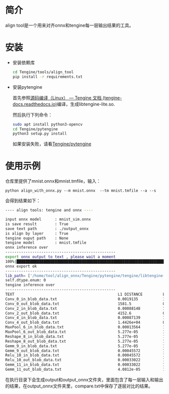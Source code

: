 # 简介

align tool是一个用来对齐onnx和tengine每一层输出结果的工具。



# 安装

- 安装依赖库

  ```bash
  cd Tengine/tools/align_tool
  pip install -r requirements.txt
  ```

- 安装pytengine

  首先参照[源码编译（Linux） — Tengine 文档 (tengine-docs.readthedocs.io)](https://tengine-docs.readthedocs.io/zh_CN/latest/source_compile/compile_linux.html)编译，生成libtengine-lite.so.

  然后执行下列命令：

  ```bash
  sudo apt install python3-opencv
  cd Tengine/pytengine
  python3 setup.py install
  ```

  如果安装失败，请看[Tengine/pytengine](https://github.com/OAID/Tengine/tree/tengine-lite/pytengine)



# 使用示例

仓库里提供了mnist.onnx和mnist.tmfile，输入：

`python align_with_onnx.py --m mnist.onnx  --tm mnist.tmfile --a --s`

会得到结果如下：

```bash
---- align tools: tengine and onnx ----

input onnx model      : mnist_sim.onnx
is save result        : True
save text path        : ./output_onnx
is align by layer     : True
tengine ouput path    : None
tengine model         : mnist.tmfile
onnx inference over
-------------------------------------------------
export onnx output to text , please wait a moment
100%|█████████████████████████████████████████████████████████████████████████████████████████████████████████████████████████████████████████████████████████████████| 11/11 [00:00<00:00, 1695.29it/s]
onnx export ok
-------------------------------------------------
lib_path= ['/home/tool/align_onnx/Tengine/pytengine/tengine/libtengine-lite.so']
self.dtype.enum: 0
tengine inference over
-------------------------------------------------
TEXT                                              L1 DISTANCE         L2 DISTANCE         
Conv_0_in_blob_data.txt                           0.0019135           1.00000000
Conv_0_out_blob_data.txt                          1581.5              0.80794900
Conv_2_in_blob_data.txt                           0.00088148          1.00000000
Conv_2_out_blob_data.txt                          4152.6              0.79788300
Conv_4_in_blob_data.txt                           0.00087139          1.00000000
Conv_4_out_blob_data.txt                          1.4426e+04          0.31296200
MaxPool_6_in_blob_data.txt                        0.00013564          1.00000000
MaxPool_6_out_blob_data.txt                       5.277e-05           1.00000000
Reshape_8_in_blob_data.txt                        5.277e-05           1.00000000
Reshape_8_out_blob_data.txt                       5.277e-05           1.00000000
Gemm_9_in_blob_data.txt                           5.277e-05           1.00000000
Gemm_9_out_blob_data.txt                          0.00045572          1.00000000
Relu_10_in_blob_data.txt                          0.00045572          1.00000000
Relu_10_out_blob_data.txt                         0.00033022          1.00000000
Gemm_11_in_blob_data.txt                          0.00033022          1.00000000
Gemm_11_out_blob_data.txt                         4.0812e-05          1.00000000
```

在执行目录下会生成output和output_onnx文件夹，里面包含了每一层输入和输出的结果，在output_onnx文件夹里，compare.txt中保存了逐层对比的结果。



